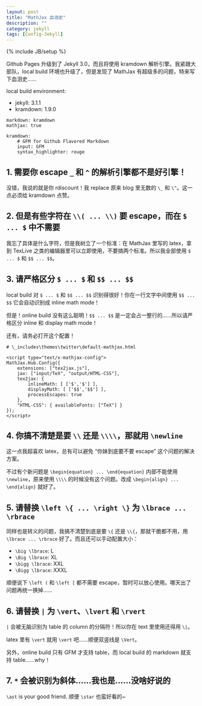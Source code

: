 ```yaml
---
layout: post
title: "MathJax 血泪史"
description: ""
category: jekyll
tags: [Config-Jekyll]
---
```

{% include JB/setup %}

Github Pages 升级到了 Jekyll 3.0，而且将使用 kramdown 解析引擎。我紧跟大部队，local build 环境也升级了，但是发现了 MathJax 有超级多的问题，特来写下血泪史……

local build environment:

- jekyll: 3.1.1
- kramdown: 1.9.0

<!-- -->

	markdown: kramdown
	mathjax: true

	kramdown:
		# GFM for Github Flavored Markdown
		input: GFM
		syntax_highlighter: rouge

## 1. 需要你 escape `_` 和 `^` 的解析引擎都不是好引擎！

没错，我说的就是你 rdiscount！我 replace 原来 blog 里无数的 `\_` 和 `\^`。这一点必须给 kramdown 点赞。

## 2. 但是有些字符在 `\\( ... \\)` 要 escape，而在 `$ ... $` 中不需要

我忘了具体是什么字符，但是我树立了一个标准：在 MathJax 里写的 latex，拿到 TexLive 之类的编辑器里可以立即使用，不要搞两个标准。所以我全部使用 `$ ... $` 和 `$$ ... $$`。

## 3. 请严格区分 `$ ... $` 和 `$$ ... $$`

local build 对 `$ ... $` 和 `$$ ... $$` 识别得很好！你在一行文字中间使用 `$$ ... $$` 它会自动识别成 inline math mode！

但是！online build 没有这么聪明！`$$ ... $$` 是一定会占一整行的……所以请严格区分 inline 和 display math mode！

还有，请务必打开这个配置！

	# \_includes\themes\twitter\default-mathjax.html
	
	<script type="text/x-mathjax-config">
	MathJax.Hub.Config({
		extensions: ["tex2jax.js"],
		jax: ["input/TeX", "output/HTML-CSS"],
		tex2jax: {
			inlineMath: [ ['$','$'] ],
			displayMath: [ ['$$','$$'] ],
			processEscapes: true
		},
		"HTML-CSS": { availableFonts: ["TeX"] }
	});
	</script>

## 4. 你搞不清楚是要 `\\` 还是 `\\\\`，那就用 `\newline`

这一点我超喜欢 latex，总有可以避免 “你妹到底要不要 escape” 这个问题的解决方案。

不过有个新问题是 `\begin{equation} ... \end{equation}` 内部不能使用 `\newline`，原来使用 `\\\\` 的时候没有这个问题。改成 `\begin{align} ... \end{align}` 就好了。
	
## 5. 请替换 `\left \{ ... \right \}` 为 `\lbrace ... \rbrace`

同样也是转义的问题，我搞不清楚到底是要 `\{` 还是 `\\{`，那就干脆都不用，用 `\lbrace ... \rbrace` 好了。而且还可以手动配置大小：

- `\big \lbrace`: L
- `\Big \lbrace`: XL
- `\bigg \lbrace`: XXL
- `\Bigg \lbrace`: XXXL

顺便说下 `\left (` 和 `\left [` 都不需要 escape，暂时可以放心使用。哪天出了问题再统一换掉……

## 6. 请替换 `|` 为 `\vert`、`\lvert` 和 `\rvert`

`|` 会被无脑识别为 table 的 column 的分隔符！所以你在 text 里使用还得用 `\|`。

latex 里有 `\vert` 就用 `\vert` 吧……顺便双竖线是 `\Vert`。

另外，online build 只有 GFM 才支持 table，而 local build 的 markdown 就支持 table……why！
	
## 7. `*` 会被识别为斜体……我也是……没啥好说的

`\ast` is your good friend. 顺便 `\star` 也蛮好看的~

